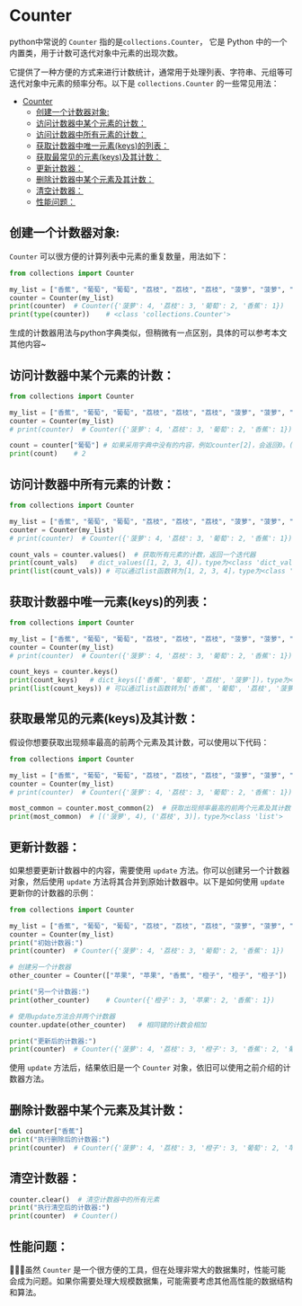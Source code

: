 # Counter

python中常说的 `Counter` 指的是`collections.Counter`， 它是 Python 中的一个内置类，用于计数可迭代对象中元素的出现次数。<br>

它提供了一种方便的方式来进行计数统计，通常用于处理列表、字符串、元组等可迭代对象中元素的频率分布。以下是 `collections.Counter` 的一些常见用法：<br>

- [Counter](#counter)
  - [创建一个计数器对象:](#创建一个计数器对象)
  - [访问计数器中某个元素的计数：](#访问计数器中某个元素的计数)
  - [访问计数器中所有元素的计数：](#访问计数器中所有元素的计数)
  - [获取计数器中唯一元素(keys)的列表：](#获取计数器中唯一元素keys的列表)
  - [获取最常见的元素(keys)及其计数：](#获取最常见的元素keys及其计数)
  - [更新计数器：](#更新计数器)
  - [删除计数器中某个元素及其计数：](#删除计数器中某个元素及其计数)
  - [清空计数器：](#清空计数器)
  - [性能问题：](#性能问题)

## 创建一个计数器对象:

`Counter` 可以很方便的计算列表中元素的重复数量，用法如下：<br>

```python
from collections import Counter

my_list = ["香蕉", "葡萄", "葡萄", "荔枝", "荔枝", "荔枝", "菠萝", "菠萝", "菠萝", "菠萝"]
counter = Counter(my_list)
print(counter)  # Counter({'菠萝': 4, '荔枝': 3, '葡萄': 2, '香蕉': 1})
print(type(counter))    # <class 'collections.Counter'>
```

生成的计数器用法与python字典类似，但稍微有一点区别，具体的可以参考本文其他内容~<br>

## 访问计数器中某个元素的计数：

```python
from collections import Counter

my_list = ["香蕉", "葡萄", "葡萄", "荔枝", "荔枝", "荔枝", "菠萝", "菠萝", "菠萝", "菠萝"]
counter = Counter(my_list)
# print(counter)  # Counter({'菠萝': 4, '荔枝': 3, '葡萄': 2, '香蕉': 1})

count = counter["葡萄"] # 如果采用字典中没有的内容，例如counter[2]，会返回0。(不会报错)
print(count)    # 2
```

## 访问计数器中所有元素的计数：

```python
from collections import Counter

my_list = ["香蕉", "葡萄", "葡萄", "荔枝", "荔枝", "荔枝", "菠萝", "菠萝", "菠萝", "菠萝"]
counter = Counter(my_list)
# print(counter)  # Counter({'菠萝': 4, '荔枝': 3, '葡萄': 2, '香蕉': 1})

count_vals = counter.values()  # 获取所有元素的计数，返回一个迭代器
print(count_vals)   # dict_values([1, 2, 3, 4])，type为<class 'dict_values'>
print(list(count_vals)) # 可以通过list函数转为[1, 2, 3, 4]，type为<class 'list'>
```

## 获取计数器中唯一元素(keys)的列表：

```python
from collections import Counter

my_list = ["香蕉", "葡萄", "葡萄", "荔枝", "荔枝", "荔枝", "菠萝", "菠萝", "菠萝", "菠萝"]
counter = Counter(my_list)
# print(counter)  # Counter({'菠萝': 4, '荔枝': 3, '葡萄': 2, '香蕉': 1})

count_keys = counter.keys()
print(count_keys)   # dict_keys(['香蕉', '葡萄', '荔枝', '菠萝'])，type为<class 'dict_keys'>
print(list(count_keys)) # 可以通过list函数转为['香蕉', '葡萄', '荔枝', '菠萝']，type为<class 'list'>
```

## 获取最常见的元素(keys)及其计数：

假设你想要获取出现频率最高的前两个元素及其计数，可以使用以下代码：<br>

```python
from collections import Counter

my_list = ["香蕉", "葡萄", "葡萄", "荔枝", "荔枝", "荔枝", "菠萝", "菠萝", "菠萝", "菠萝"]
counter = Counter(my_list)
# print(counter)  # Counter({'菠萝': 4, '荔枝': 3, '葡萄': 2, '香蕉': 1})

most_common = counter.most_common(2)  # 获取出现频率最高的前两个元素及其计数
print(most_common)  # [('菠萝', 4), ('荔枝', 3)]，type为<class 'list'>
```

## 更新计数器：

如果想要更新计数器中的内容，需要使用 `update` 方法。你可以创建另一个计数器对象，然后使用 `update` 方法将其合并到原始计数器中。以下是如何使用 `update` 更新你的计数器的示例：<br>

```python
from collections import Counter

my_list = ["香蕉", "葡萄", "葡萄", "荔枝", "荔枝", "荔枝", "菠萝", "菠萝", "菠萝", "菠萝"]
counter = Counter(my_list)
print("初始计数器:")
print(counter)  # Counter({'菠萝': 4, '荔枝': 3, '葡萄': 2, '香蕉': 1})

# 创建另一个计数器
other_counter = Counter(["苹果", "苹果", "香蕉", "橙子", "橙子", "橙子"])

print("另一个计数器:")
print(other_counter)    # Counter({'橙子': 3, '苹果': 2, '香蕉': 1})

# 使用update方法合并两个计数器
counter.update(other_counter)   # 相同键的计数会相加

print("更新后的计数器:")
print(counter)  # Counter({'菠萝': 4, '荔枝': 3, '橙子': 3, '香蕉': 2, '葡萄': 2, '苹果': 2})
```

使用 `update` 方法后，结果依旧是一个 `Counter` 对象，依旧可以使用之前介绍的计数器方法。<br>

## 删除计数器中某个元素及其计数：

```python
del counter["香蕉"]
print("执行删除后的计数器:")
print(counter)  # Counter({'菠萝': 4, '荔枝': 3, '橙子': 3, '葡萄': 2, '苹果': 2})
```

## 清空计数器：

```python
counter.clear()  # 清空计数器中的所有元素
print("执行清空后的计数器:")
print(counter)  # Counter()
```

## 性能问题：

🚨🚨🚨虽然 `Counter` 是一个很方便的工具，但在处理非常大的数据集时，性能可能会成为问题。如果你需要处理大规模数据集，可能需要考虑其他高性能的数据结构和算法。<br>